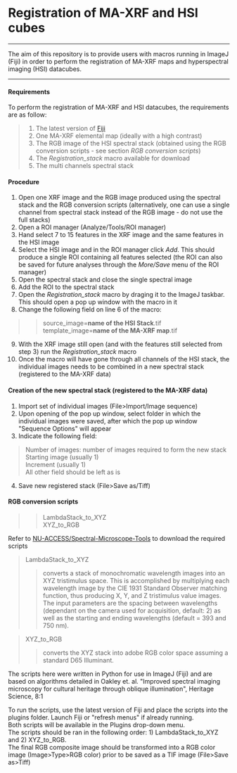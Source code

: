 # Registration of MA-XRF and HSI cubes
***

The aim of this repository is to provide users with macros running in ImageJ (Fiji) in order to perform the registration of MA-XRF maps and hyperspectral imaging (HSI) datacubes. <br>

***

#### Requirements 

To perform the registration of MA-XRF and HSI datacubes, the requirements are as follow: <br>
>1) The latest version of [Fiji](https://fiji.sc) <br>
>2) One MA-XRF elemental map (ideally with a high contrast) <br>
>3) The RGB image of the HSI spectral stack (obtained using the RGB conversion scripts - see section *RGB conversion scripts*) <br>
>4) The *Registration_stack* macro available for download <br>
>4) The multi channels spectral stack <br>


#### Procedure 
1) Open one XRF image and the RGB image produced using the spectral stack and the RGB conversion scripts (alternatively, one can use a single channel from spectral stack instead of the RGB image - do not use the full stacks) <br>
2) Open a ROI manager (Analyze/Tools/ROI manager)
3) Hand select 7 to 15 features in the XRF image and the same features in the HSI image <br>
4) Select the HSI image and in the ROI manager click *Add*. This should produce a single ROI containing all features selected (the ROI can also be saved for future analyses through the *More/Save* menu of the ROI manager) <br>
5) Open the spectral stack and close the single spectral image <br>
6) Add the ROI to the spectral stack <br>
7) Open the *Registration_stack* macro by draging it to the ImageJ taskbar. This should open a pop up window with the macro in it <br>
8) Change the following field on line 6 of the macro: <br>
>> source_image=**name of the HSI Stack**.tif <br>
>> template_image=**name of the MA-XRF map**.tif <br>
9) With the XRF image still open (and with the features still selected from step 3) run the *Registration_stack* macro <br>
10) Once the macro will have gone through all channels of the HSI stack, the individual images needs to be combined in a new spectral stack (registered to the MA-XRF data) <br>

#### Creation of the new spectral stack (registered to the MA-XRF data)
1) Import set of individual images (File>Import/Image sequence)<br>
2) Upon opening of the pop up window, select folder in which the individual images were saved, after which the pop up window "Sequence Options" will appear <br>
3) Indicate the following field: <br>
>Number of images: number of images required to form the new stack <br>
>Starting image (usually 1) <br>
>Increment (usually 1) <br>
>All other field should be left as is <br>
4) Save new registered stack (File>Save as/Tiff)<br>


#### RGB conversion scripts
>>LambdaStack_to_XYZ <br>
>>XYZ_to_RGB <br>

Refer to [NU-ACCESS/Spectral-Microscope-Tools](https://github.com/NU-ACCESS/Spectral-Microscope-Tools) to download the required scripts

>LambdaStack_to_XYZ <br>
>>converts a stack of monochromatic wavelength images into an XYZ tristimulus space. This is accomplished by multiplying each wavelength image by the CIE 1931 Standard Observer matching function, thus producing X, Y, and Z tristimulus value images. The input parameters are the spacing between wavelengths (dependant on the camera used for acquisition, default: 2) as well as the starting and ending wavelengths (default = 393 and 750 nm).

>XYZ_to_RGB <br>
>>converts the XYZ stack into adobe RGB color space assuming a standard D65 Illuminant.

The scripts here were written in Python for use in ImageJ (Fiji) and are based on algorithms detailed in Oakley et. al. "Improved spectral imaging microscopy for cultural heritage through oblique illumination", Heritage Science, 8:1 <br>

To run the scripts, use the latest version of Fiji and place the scripts into the plugins folder. Launch Fiji or "refresh menus" if already running. <br>
Both scripts will be available in the Plugins drop-down menu. <br>
The scripts should be ran in the following order: 1) LambdaStack_to_XYZ and 2) XYZ_to_RGB. <br>
The final RGB composite image should be transformed into a RGB color image (Image>Type>RGB color) prior to be saved as a TIF image (File>Save as>Tiff)
